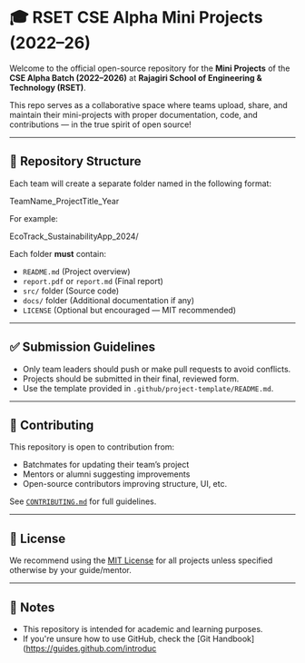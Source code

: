 # 🎓 RSET CSE Alpha Mini Projects (2022–26)

Welcome to the official open-source repository for the **Mini Projects** of the **CSE Alpha Batch (2022–2026)** at **Rajagiri School of Engineering & Technology (RSET)**.

This repo serves as a collaborative space where teams upload, share, and maintain their mini-projects with proper documentation, code, and contributions — in the true spirit of open source!

---

## 📂 Repository Structure

Each team will create a separate folder named in the following format:

TeamName_ProjectTitle_Year


For example:

EcoTrack_SustainabilityApp_2024/


Each folder **must** contain:

- `README.md` (Project overview)
- `report.pdf` or `report.md` (Final report)
- `src/` folder (Source code)
- `docs/` folder (Additional documentation if any)
- `LICENSE` (Optional but encouraged — MIT recommended)

---

## ✅ Submission Guidelines

- Only team leaders should push or make pull requests to avoid conflicts.
- Projects should be submitted in their final, reviewed form.
- Use the template provided in `.github/project-template/README.md`.

---

## 🤝 Contributing

This repository is open to contribution from:
- Batchmates for updating their team’s project
- Mentors or alumni suggesting improvements
- Open-source contributors improving structure, UI, etc.

See [`CONTRIBUTING.md`](CONTRIBUTING.md) for full guidelines.

---

## 📜 License

We recommend using the [MIT License](LICENSE) for all projects unless specified otherwise by your guide/mentor.

---

## 📢 Notes

- This repository is intended for academic and learning purposes.
- If you're unsure how to use GitHub, check the [Git Handbook](https://guides.github.com/introduc

